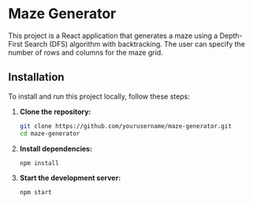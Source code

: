 # Maze Generator

This project is a React application that generates a maze using a Depth-First Search (DFS) algorithm with backtracking. The user can specify the number of rows and columns for the maze grid.



## Installation

To install and run this project locally, follow these steps:

1. **Clone the repository:**
   ```sh
   git clone https://github.com/yourusername/maze-generator.git
   cd maze-generator

2. **Install dependencies:**
   ```sh
   npm install
   ```
   
3. **Start the development server:**
   ```sh
   npm start
  
